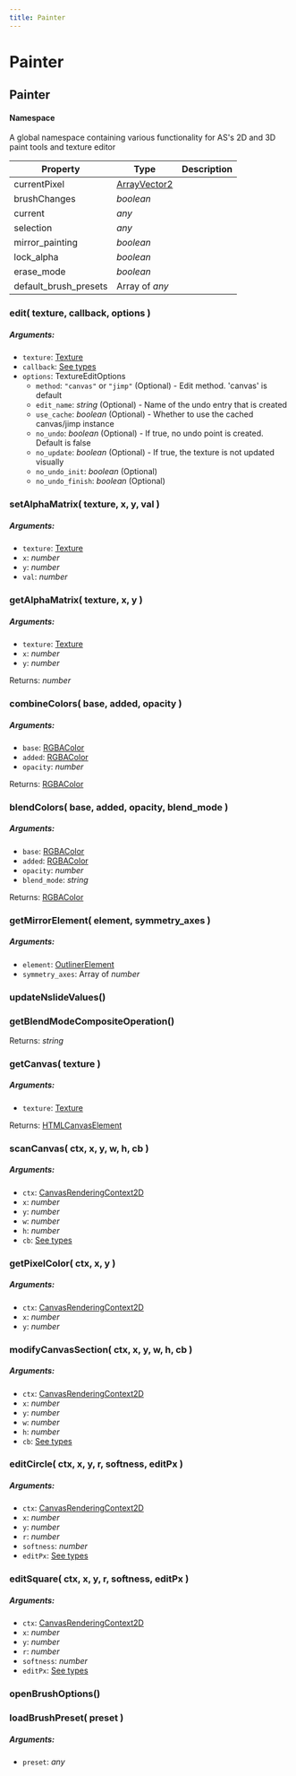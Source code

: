 ```yaml
---
title: Painter
---
```


# Painter
## Painter
#### Namespace

A global namespace containing various functionality for AS's 2D and 3D paint tools and texture editor

| Property | Type | Description |
| -------- | ---- | ----------- |
| currentPixel | [ArrayVector2](https://github.com/as/as-types/blob/8049169/types/outliner.d.ts#L4) |  |
| brushChanges | *boolean* |  |
| current | *any* |  |
| selection | *any* |  |
| mirror_painting | *boolean* |  |
| lock_alpha | *boolean* |  |
| erase_mode | *boolean* |  |
| default_brush_presets | Array of *any* |  |

### edit( texture, callback, options )
##### Arguments:
* `texture`: [Texture](textures#texture)
* `callback`: [See types](https://github.com/as/as-types/blob/8049169/types/painter.d.ts#L17)
* `options`: TextureEditOptions
	* `method`: `"canvas"` or `"jimp"` (Optional) - Edit method. 'canvas' is default
	* `edit_name`: *string* (Optional) - Name of the undo entry that is created
	* `use_cache`: *boolean* (Optional) - Whether to use the cached canvas/jimp instance
	* `no_undo`: *boolean* (Optional) - If true, no undo point is created. Default is false
	* `no_update`: *boolean* (Optional) - If true, the texture is not updated visually
	* `no_undo_init`: *boolean* (Optional)
	* `no_undo_finish`: *boolean* (Optional)


### setAlphaMatrix( texture, x, y, val )
##### Arguments:
* `texture`: [Texture](textures#texture)
* `x`: *number*
* `y`: *number*
* `val`: *number*


### getAlphaMatrix( texture, x, y )
##### Arguments:
* `texture`: [Texture](textures#texture)
* `x`: *number*
* `y`: *number*

Returns: *number*

### combineColors( base, added, opacity )
##### Arguments:
* `base`: [RGBAColor](https://github.com/as/as-types/blob/8049169/types/action.d.ts#L303)
* `added`: [RGBAColor](https://github.com/as/as-types/blob/8049169/types/action.d.ts#L303)
* `opacity`: *number*

Returns: [RGBAColor](https://github.com/as/as-types/blob/8049169/types/action.d.ts#L303)

### blendColors( base, added, opacity, blend_mode )
##### Arguments:
* `base`: [RGBAColor](https://github.com/as/as-types/blob/8049169/types/action.d.ts#L303)
* `added`: [RGBAColor](https://github.com/as/as-types/blob/8049169/types/action.d.ts#L303)
* `opacity`: *number*
* `blend_mode`: *string*

Returns: [RGBAColor](https://github.com/as/as-types/blob/8049169/types/action.d.ts#L303)

### getMirrorElement( element, symmetry_axes )
##### Arguments:
* `element`: [OutlinerElement](outliner#outlinerelement)
* `symmetry_axes`: Array of *number*


### updateNslideValues()


### getBlendModeCompositeOperation()

Returns: *string*

### getCanvas( texture )
##### Arguments:
* `texture`: [Texture](textures#texture)

Returns: [HTMLCanvasElement](https://developer.mozilla.org/en-US/docs/Web/API/HTMLCanvasElement)

### scanCanvas( ctx, x, y, w, h, cb )
##### Arguments:
* `ctx`: [CanvasRenderingContext2D](https://developer.mozilla.org/en-US/docs/Web/API/CanvasRenderingContext2D)
* `x`: *number*
* `y`: *number*
* `w`: *number*
* `h`: *number*
* `cb`: [See types](https://github.com/as/as-types/blob/8049169/types/painter.d.ts#L40)


### getPixelColor( ctx, x, y )
##### Arguments:
* `ctx`: [CanvasRenderingContext2D](https://developer.mozilla.org/en-US/docs/Web/API/CanvasRenderingContext2D)
* `x`: *number*
* `y`: *number*


### modifyCanvasSection( ctx, x, y, w, h, cb )
##### Arguments:
* `ctx`: [CanvasRenderingContext2D](https://developer.mozilla.org/en-US/docs/Web/API/CanvasRenderingContext2D)
* `x`: *number*
* `y`: *number*
* `w`: *number*
* `h`: *number*
* `cb`: [See types](https://github.com/as/as-types/blob/8049169/types/painter.d.ts#L49)


### editCircle( ctx, x, y, r, softness, editPx )
##### Arguments:
* `ctx`: [CanvasRenderingContext2D](https://developer.mozilla.org/en-US/docs/Web/API/CanvasRenderingContext2D)
* `x`: *number*
* `y`: *number*
* `r`: *number*
* `softness`: *number*
* `editPx`: [See types](https://github.com/as/as-types/blob/8049169/types/painter.d.ts#L57)


### editSquare( ctx, x, y, r, softness, editPx )
##### Arguments:
* `ctx`: [CanvasRenderingContext2D](https://developer.mozilla.org/en-US/docs/Web/API/CanvasRenderingContext2D)
* `x`: *number*
* `y`: *number*
* `r`: *number*
* `softness`: *number*
* `editPx`: [See types](https://github.com/as/as-types/blob/8049169/types/painter.d.ts#L65)


### openBrushOptions()


### loadBrushPreset( preset )
##### Arguments:
* `preset`: *any*


